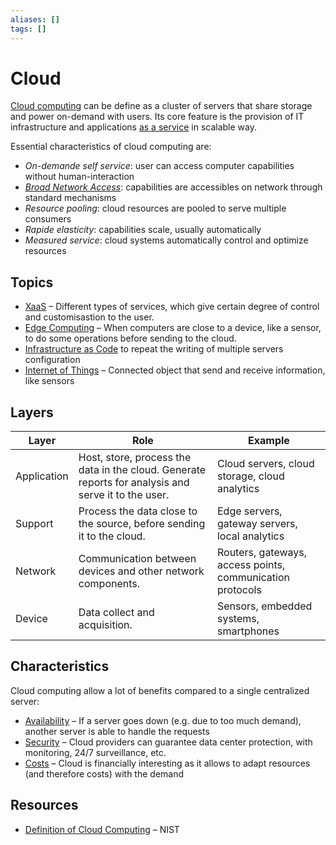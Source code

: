 ```yaml
---
aliases: []
tags: []
---
```


# Cloud

[Cloud computing](https://wikipedia.org/wiki/cloud_computing) can be define as a cluster of servers that share storage and power on-demand with users. Its core feature is the provision of IT infrastructure and applications [as a service](as-a-service.md) in scalable way.

Essential characteristics of cloud computing are:
- *On-demande self service*: user can access computer capabilities without human-interaction
- *[Broad Network Access](../network/glossary/bna.md)*: capabilities are accessibles on network through standard mechanisms
- *Resource pooling*: cloud resources are pooled to serve multiple consumers
- *Rapide elasticity*: capabilities scale, usually automatically
- *Measured service*: cloud systems automatically control and optimize resources

## Topics

- [XaaS](as-a-service.md) – Different types of services, which give certain degree of control and customisastion to the user.
- [Edge Computing](edge-computing.md) – When computers are close to a device, like a sensor, to do some operations before sending to the cloud.
- [Infrastructure as Code](infrastructure-as-code.md) to repeat the writing of multiple servers configuration
- [Internet of Things](iot.md) – Connected object that send and receive information, like sensors

## Layers

| Layer       | Role                                                                                                | Example                                                   |
| ----------- | --------------------------------------------------------------------------------------------------- | --------------------------------------------------------- |
| Application | Host, store, process the data in the cloud. Generate reports for analysis and serve it to the user. | Cloud servers, cloud storage, cloud analytics             |
| Support     | Process the data close to the source, before sending it to the cloud.                               | Edge servers, gateway servers, local analytics            |
| Network     | Communication between devices and other network components.                                         | Routers, gateways, access points, communication protocols |
| Device      | Data collect and acquisition.                                                                       | Sensors, embedded systems, smartphones                    |

## Characteristics

Cloud computing allow a lot of benefits compared to a single centralized server:

- [Availability](../../architecture/quality-attributes/availability.md) – If a server goes down (e.g. due to too much demand), another server is able to handle the requests
- [Security](../../architecture/quality-attributes/security.md) – Cloud providers can guarantee data center protection, with monitoring, 24/7 surveillance, etc.
- [Costs](../../../management/glossary/tco.md) – Cloud is financially interesting as it allows to adapt resources (and therefore costs) with the demand

## Resources

- [Definition of Cloud Computing](https://nvlpubs.nist.gov/nistpubs/legacy/sp/nistspecialpublication800-145.pdf) – NIST